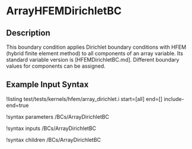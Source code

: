 # ArrayHFEMDirichletBC

## Description

This boundary condition applies Dirichlet boundary conditions with HFEM (hybrid finite element method) to all components of an array variable.
Its standard variable version is [HFEMDirichletBC.md].
Different boundary values for components can be assigned.

## Example Input Syntax

!listing test/tests/kernels/hfem/array_dirichlet.i start=[all] end=[] include-end=true

!syntax parameters /BCs/ArrayDirichletBC

!syntax inputs /BCs/ArrayDirichletBC

!syntax children /BCs/ArrayDirichletBC
